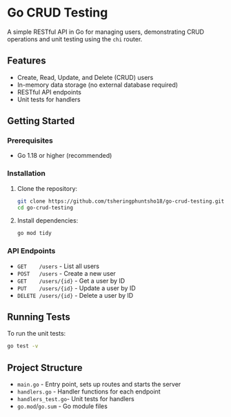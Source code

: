 # Go CRUD Testing

A simple RESTful API in Go for managing users, demonstrating CRUD operations and unit testing using the `chi` router.

## Features

- Create, Read, Update, and Delete (CRUD) users
- In-memory data storage (no external database required)
- RESTful API endpoints
- Unit tests for handlers

## Getting Started

### Prerequisites

- Go 1.18 or higher (recommended)

### Installation

1. Clone the repository:
   ```bash
   git clone https://github.com/tsheringphuntsho18/go-crud-testing.git
   cd go-crud-testing
   ```
2. Install dependencies:
   ```bash
   go mod tidy
   ```


### API Endpoints

- `GET    /users` - List all users
- `POST   /users` - Create a new user
- `GET    /users/{id}` - Get a user by ID
- `PUT    /users/{id}` - Update a user by ID
- `DELETE /users/{id}` - Delete a user by ID


## Running Tests

To run the unit tests:

```bash
go test -v
```

## Project Structure

- `main.go` - Entry point, sets up routes and starts the server
- `handlers.go` - Handler functions for each endpoint
- `handlers_test.go`- Unit tests for handlers
- `go.mod`/`go.sum` - Go module files

